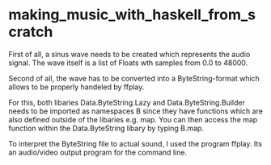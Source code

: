 # making_music_with_haskell_from_scratch

First of all, a sinus wave needs to be created which represents the audio signal. The wave itself is a list of Floats wth samples from 0.0 to 48000.

Second of all, the wave has to be converted into a ByteString-format which allows to be properly handeled by ffplay.

For this, both libaries Data.ByteString.Lazy and Data.ByteString.Builder needs to be imported as namespaces B since they have functions which are also defined outside of the libaries e.g. map. You can then access the map function within the Data.ByteString libary by typing B.map.

To interpret the ByteString file to actual sound, I used the program ffplay. Its an audio/video output program for the command line. 
